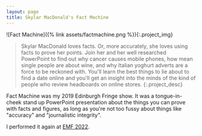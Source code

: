 ```yaml
---
layout: page
title: Skylar MacDonald's Fact Machine
---
```


![Fact Machine]({% link assets/factmachine.png %}){:.project_img}

>Skylar MacDonald loves facts. Or, more accurately, she loves using facts to prove her points. Join her and her well researched PowerPoint to find out why cancer causes mobile phones, how mean single people are about wine, and why Italian yoghurt adverts are a force to be reckoned with. You'll learn the best things to lie about to find a date online and you'll get an insight into the minds of the kind of people who review headboards on online stores.
{:.project_desc}

Fact Machine was my 2019 Edinburgh Fringe show. It was a tongue-in-cheek stand up PowerPoint presentation about the things you can prove with facts and figures, as long as you're not too fussy about things like "accuracy" and "journalistic integrity".

I performed it again at [EMF 2022](https://www.emfcamp.org/schedule/2022/305-skylar-macdonalds-fact-machine).

